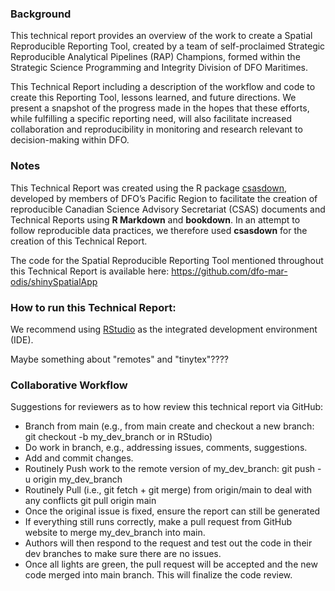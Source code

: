 ### Background

This technical report provides an overview of the work to create a Spatial Reproducible Reporting Tool, created by a team of self-proclaimed Strategic Reproducible Analytical Pipelines (RAP) Champions, formed within the Strategic Science Programming and Integrity Division of DFO Maritimes. 

This Technical Report including a description of the workflow and code to create this Reporting Tool, lessons learned, and future directions. We present a snapshot of the progress made in the hopes that these efforts, while fulfilling a specific reporting need, will also facilitate increased collaboration and reproducibility in monitoring and research relevant to decision-making within DFO.


### Notes
This Technical Report was created using the R package [csasdown](https://github.com/pbs-assess/csasdown),  developed by members of DFO’s Pacific Region to facilitate the creation of reproducible Canadian Science Advisory Secretariat (CSAS) documents and Technical Reports using **R Markdown** and **bookdown**. In an attempt to follow reproducible data practices, we therefore used **csasdown** for the creation of this Technical Report.

The code for the Spatial Reproducible Reporting Tool mentioned throughout this Technical Report is available here: <https://github.com/dfo-mar-odis/shinySpatialApp>

### How to run this Technical Report:
We recommend using [RStudio](https://rstudio.com) as the integrated development environment (IDE).

Maybe something about "remotes" and "tinytex"????


### Collaborative Workflow 
Suggestions for reviewers as to how review this technical report via GitHub:

* Branch from main (e.g., from main create and checkout a new branch: git checkout -b my_dev_branch or in RStudio)
* Do work in branch, e.g., addressing issues, comments, suggestions.
* Add and commit changes.
* Routinely Push work to the remote version of my_dev_branch: git push -u origin my_dev_branch
* Routinely Pull (i.e., git fetch + git merge) from origin/main to deal with any conflicts git pull origin main
* Once the original issue is fixed, ensure the report can still be generated 
* If everything still runs correctly, make a pull request from GitHub website to merge my_dev_branch into main.
* Authors will then respond to the request and test out the code in their dev branches to make sure there are no issues.
* Once all lights are green, the pull request will be accepted and the new code merged into main branch. This will finalize the code review.
